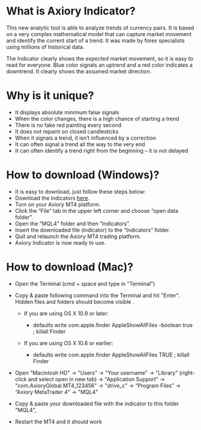# What is Axiory Indicator?

This new analytic tool is able to analyze trends of currency pairs. It is based on a very complex mathematical model that can 
capture market movement and identify the current start of a trend. It was made by forex specialists using millions of 
historical data.

The Indicator clearly shows the expected market movement, so it is easy to read for everyone. Blue color signals an uptrend 
and a red color indicates a downtrend. It clearly shows the assumed market direction.

# Why is it unique?

* It displays absolute minimum false signals
* When the color changes, there is a high chance of starting a trend
* There is no fake red painting every second
* It does not repaint on closed candlesticks
* When it signals a trend, it isn’t influenced by a correction
* It can often signal a trend all the way to the very end
* It can often identify a trend right from the beginning – it is not delayed

# How to download (Windows)?

* It is easy to download, just follow these steps below:
* Download the indicators [here](http://axiory.com).
* Turn on your Axiory MT4 platform.
* Click the “File” tab in the upper left corner and choose “open data folder”.
* Open the “MQL4” folder and then “Indicators”.
* Insert the downloaded file (indicator) to the “Indicators” folder.
* Quit and relaunch the Axiory MT4 trading platform.
* Axiory Indicator is now ready to use.

# How to download (Mac)?

* Open the Terminal (cmd + space and type in "Terminal")

* Copy & paste following command into the Terminal and hit "Enter". Hidden files and folders should become visible . 
  * If you are using OS X 10.9 or later:
    * defaults write com.apple.finder AppleShowAllFiles -boolean true ; killall Finder 

  * If you are using OS X 10.8 or earlier:
    * defaults write com.apple.finder AppleShowAllFiles TRUE ; killall Finder 

* Open "Macintosh HD" -> "Users" -> "Your username" -> "Library" (right-click and select open in new tab) 
-> "Application Support" -> "com.AxioryGlobal.MT4_123456" -> "drive_c" -> “Program Files” -> “Axiory MetaTrader 4” -> "MQL4"


* Copy & paste your downloaded file with the indicator to this folder "MQL4", 

* Restart the MT4 and it should work
